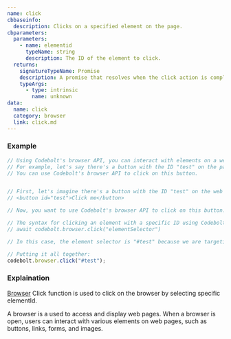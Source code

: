 ```yaml
---
name: click
cbbaseinfo:
  description: Clicks on a specified element on the page.
cbparameters:
  parameters:
    - name: elementid
      typeName: string
      description: The ID of the element to click.
  returns:
    signatureTypeName: Promise
    description: A promise that resolves when the click action is complete.
    typeArgs:
      - type: intrinsic
        name: unknown
data:
  name: click
  category: browser
  link: click.md
---
```

<CBBaseInfo/> 
 <CBParameters/>

### Example

```js
// Using Codebolt's browser API, you can interact with elements on a web page.
// For example, let's say there's a button with the ID "test" on the page.
// You can use Codebolt's browser API to click on this button.


// First, let's imagine there's a button with the ID "test" on the web page.
// <button id="test">Click me</button>

// Now, you want to use Codebolt's browser API to click on this button.

// The syntax for clicking an element with a specific ID using Codebolt's browser API is:
// await codebolt.browser.click("elementSelector")

// In this case, the element selector is "#test" because we are targeting an element with the ID "test".

// Putting it all together:
codebolt.browser.click("#test");

```

### Explaination 

[Browser](../../developer/browser)  Click function is used to click on the browser by selecting specific elementId.

A browser is a used to access and display web pages. When a browser is open, users can interact with various elements on web pages, such as buttons, links, forms, and images.

